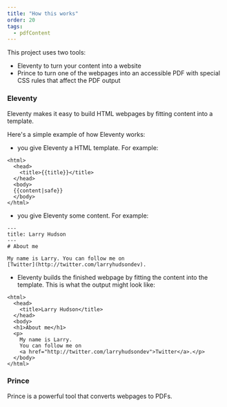 ```yaml
---
title: "How this works"
order: 20
tags:
  - pdfContent
---
```


This project uses two tools:

- Eleventy to turn your content into a website
- Prince to turn one of the webpages into an accessible PDF with special CSS rules that affect the PDF output

### Eleventy

Eleventy makes it easy to build HTML webpages by fitting content into a template.

Here's a simple example of how Eleventy works:

- you give Eleventy a HTML template. For example:

```
<html>
  <head>
    <title>{{title}}</title>
  </head>
  <body>
  {{content|safe}}
  </body>
</html>
```

- you give Eleventy some content. For example:

```
---
title: Larry Hudson
---
# About me

My name is Larry. You can follow me on
[Twitter](http://twitter.com/larryhudsondev).
```

- Eleventy builds the finished webpage by fitting the content into the template. This is what the output might look like:

```
<html>
  <head>
    <title>Larry Hudson</title>
  </head>
  <body>
  <h1>About me</h1>
  <p>
    My name is Larry.
    You can follow me on
    <a href="http://twitter.com/larryhudsondev">Twitter</a>.</p>
  </body>
</html>
```

### Prince

Prince is a powerful tool that converts webpages to PDFs.
